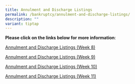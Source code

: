 ```yaml
---
title: Annulment and Discharge Listings
permalink: /bankruptcy/annulment-and-discharge-listings/
description: ""
variant: tiptap
---
```

<p><strong>Please click on the links below for more information</strong>:
<br>
</p>
<p><a href="/files/Annulment &amp; Discharge Listings/Annulment_and_Discharge_Listings__Week_8_.pdf" rel="noopener noreferrer nofollow" target="_blank">Annulment and Discharge Listings (Week 8)</a>
</p>
<p><a href="/files/Annulment &amp; Discharge Listings/Annulment_and_Discharge_Listings__Week_9_.pdf" rel="noopener noreferrer nofollow" target="_blank">Annulment and Discharge Listings (Week 9)</a>
</p>
<p><a href="/files/Annulment &amp; Discharge Listings/Annulment_and_Discharge_Listings__Week_10_.pdf" rel="noopener noreferrer nofollow" target="_blank">Annulment and Discharge Listings (Week 10)</a>
</p>
<p><a href="/files/Annulment &amp; Discharge Listings/Annulment_and_Discharge_Listings__Week_11_.pdf" rel="noopener noreferrer nofollow" target="_blank">Annulment and Discharge Listings (Week 11)</a>
</p>